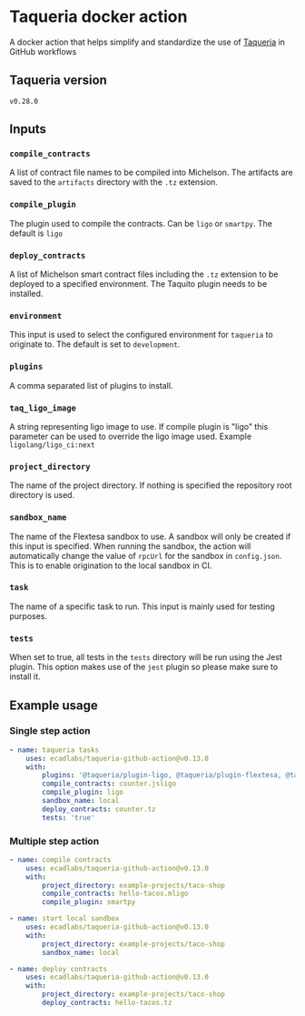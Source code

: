 # Taqueria docker action

A docker action that helps simplify and standardize the use of [Taqueria](https://taqueria.io/) in GitHub workflows

## Taqueria version
`v0.28.0`

## Inputs

### `compile_contracts`

A list of contract file names to be compiled into Michelson. The artifacts are saved to the `artifacts` directory with the `.tz` extension.

### `compile_plugin`

The plugin used to compile the contracts. Can be `ligo` or `smartpy`. The default is `ligo`

### `deploy_contracts`

A list of Michelson smart contract files including the `.tz` extension to be deployed to a specified environment. The Taquito plugin needs to be installed.

### `environment`

This input is used to select the configured environment for `taqueria` to originate to. The default is set to `development`.

### `plugins`

A comma separated list of plugins to install.

### `taq_ligo_image`

A string representing ligo image to use. If compile plugin is "ligo" this parameter can be used to override the ligo image used. Example `ligolang/ligo_ci:next`


### `project_directory`

The name of the project directory. If nothing is specified the repository root directory is used.

### `sandbox_name`

The name of the Flextesa sandbox to use. A sandbox will only be created if this input is specified. When running the sandbox, the action will automatically change the value of `rpcUrl` for the sandbox in `config.json`. This is to enable origination to the local sandbox in CI.

### `task`

The name of a specific task to run. This input is mainly used for testing purposes.

### `tests`

When set to true, all tests in the `tests` directory will be run using the Jest plugin. This option makes use of the `jest` plugin so please make sure to install it. 

## Example usage

### Single step action
```yaml
- name: taqueria tasks
    uses: ecadlabs/taqueria-github-action@v0.13.0
    with:
        plugins: '@taqueria/plugin-ligo, @taqueria/plugin-flextesa, @taqueria/plugin-taquito, @taqueria/plugin-jest, @taqueria/plugin-smartpy'
        compile_contracts: counter.jsligo
        compile_plugin: ligo
        sandbox_name: local
        deploy_contracts: counter.tz
        tests: 'true'
```

### Multiple step action
```yaml
- name: compile contracts
    uses: ecadlabs/taqueria-github-action@v0.13.0
    with:
        project_directory: example-projects/taco-shop
        compile_contracts: hello-tacos.mligo
        compile_plugin: smartpy

- name: start local sandbox
    uses: ecadlabs/taqueria-github-action@v0.13.0
    with:
        project_directory: example-projects/taco-shop
        sandbox_name: local

- name: deploy contracts
    uses: ecadlabs/taqueria-github-action@v0.13.0
    with:
        project_directory: example-projects/taco-shop
        deploy_contracts: hello-tacos.tz
```
